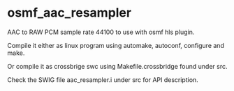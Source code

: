 osmf_aac_resampler
==================

AAC to RAW PCM sample rate 44100 to use with osmf hls plugin.

Compile it either as linux program using automake, autoconf, configure and make.

Or compile it as crossbrige swc using Makefile.crossbridge found under src.

Check the SWIG file aac_resampler.i under src for API description.



